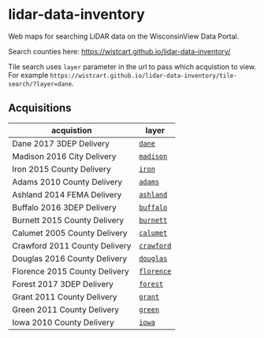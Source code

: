 # lidar-data-inventory
Web maps for searching LiDAR data on the WisconsinView Data Portal.

Search counties here: https://wistcart.github.io/lidar-data-inventory/

Tile search uses ```layer``` parameter in the url to pass which acquistion to view. For example ```https://wistcart.github.io/lidar-data-inventory/tile-search/?layer=dane```.

## Acquisitions

acquistion | layer 
--- | ---
Dane 2017 3DEP Delivery | <a href="https://wistcart.github.io/lidar-data-inventory/tile-search/?layer=dane" target="_blank">```dane```</a>
Madison 2016 City Delivery | <a href="https://wistcart.github.io/lidar-data-inventory/tile-search/?layer=madison" target="_blank">```madison```</a>
Iron 2015 County Delivery | <a href="https://wistcart.github.io/lidar-data-inventory/tile-search/?layer=iron" target="_blank">```iron```</a>
Adams 2010 County Delivery | <a href="https://wistcart.github.io/lidar-data-inventory/tile-search/?layer=adams" target="_blank">```adams```</a>
Ashland 2014 FEMA Delivery | <a href="https://wistcart.github.io/lidar-data-inventory/tile-search/?layer=ashland" target="_blank">```ashland```</a>
Buffalo 2016 3DEP Delivery | <a href="https://wistcart.github.io/lidar-data-inventory/tile-search/?layer=buffalo" target="_blank">```buffalo```</a>
Burnett 2015 County Delivery | <a href="https://wistcart.github.io/lidar-data-inventory/tile-search/?layer=burnett" target="_blank">```burnett```</a>
Calumet 2005 County Delivery | <a href="https://wistcart.github.io/lidar-data-inventory/tile-search/?layer=calumet" target="_blank">```calumet```</a>
Crawford 2011 County Delivery | <a href="https://wistcart.github.io/lidar-data-inventory/tile-search/?layer=crawford" target="_blank">```crawford```</a>
Douglas 2016 County Delivery | <a href="https://wistcart.github.io/lidar-data-inventory/tile-search/?layer=douglas" target="_blank">```douglas```</a>
Florence 2015 County Delivery | <a href="https://wistcart.github.io/lidar-data-inventory/tile-search/?layer=florence" target="_blank">```florence```</a>
Forest 2017 3DEP Delivery | <a href="https://wistcart.github.io/lidar-data-inventory/tile-search/?layer=forest" target="_blank">```forest```</a>
Grant 2011 County Delivery | <a href="https://wistcart.github.io/lidar-data-inventory/tile-search/?layer=grant" target="_blank">```grant```</a>
Green 2011 County Delivery | <a href="https://wistcart.github.io/lidar-data-inventory/tile-search/?layer=green" target="_blank">```green```</a>
Iowa 2010 County Delivery | <a href="https://wistcart.github.io/lidar-data-inventory/tile-search/?layer=iowa" target="_blank">```iowa```</a>